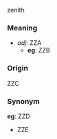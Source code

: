 zenith
### Meaning
+ _adj_: ZZA
    + __eg__: ZZB

### Origin

ZZC

### Synonym

__eg__: ZZD

+ ZZE



